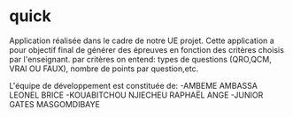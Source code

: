 # quick 
Application réalisée dans le cadre de notre UE projet. Cette application a pour objectif final de générer des épreuves en fonction des critères choisis par l'enseignant. par critères on entend: types de questions (QRO,QCM, VRAI OU FAUX), nombre de points par question,etc.

L'équipe de développement est constituée de:
-AMBEME AMBASSA LEONEL BRICE
-KOUABITCHOU NJIECHEU RAPHAËL ANGE
-JUNIOR GATES MASGOMDIBAYE